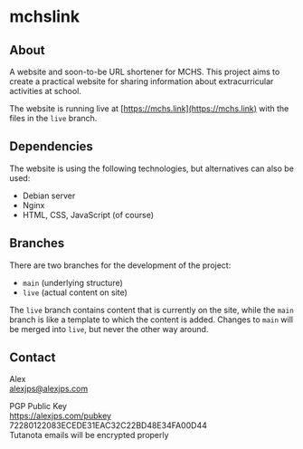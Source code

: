 # mchslink

## About
A website and soon-to-be URL shortener for MCHS.
This project aims to create a practical website for sharing information about extracurricular activities at school.

The website is running live at [https://mchs.link](https://mchs.link) with the files in the `live` branch.

## Dependencies
The website is using the following technologies, but alternatives can also be used:
- Debian server  
- Nginx  
- HTML, CSS, JavaScript (of course)  

## Branches
There are two branches for the development of the project:
- `main` (underlying structure)
- `live` (actual content on site)

The `live` branch contains content that is currently on the site, while the `main` branch is like a template to which the content is added.
Changes to `main` will be merged into `live`, but never the other way around.

## Contact
Alex  
alexjps@alexjps.com  

PGP Public Key  
https://alexjps.com/pubkey  
72280122083ECEDE31EAC32C22BD48E34FA00D44  
Tutanota emails will be encrypted properly  